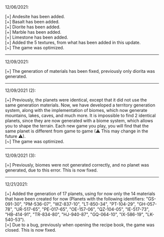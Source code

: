 12/06/2021:

[+] Andesite has been added.   
[+] Basalt has been added.    
[+] Diorite has been added.    
[+] Marble has been added.    
[+] Limestone has been added.   
[+] Added the 5 textures, from what has been added in this update.    
[~] The game was optimized.    

-------------------------

12/09/2021:

[+] The generation of materials has been fixed, previously only diorita was generated.    

-------------------------

12/09/2021 (2):

[+] Previously, the planets were identical, except that it did not use the same generation materials. Now, we have developed a territory generation system, along with the implementation of biomes, which now generate mountains, lakes, caves, and much more. It is impossible to find 2 identical planets, since they are now generated with a biome system, which allows you to shape the terrain. Each new game you play, you will find that the same planet is different from game to game (⚠ This may change in the future ⚠).     
[~] The game was optimized.               

-------------------------

12/09/2021 (3):

[=] Previously, biomes were not generated correctly, and no planet was generated, due to this error. This is now fixed.    

-------------------------

12/21/2021:

[+] Added the generation of 17 planets, using for now only the 14 materials that have been created for now (Planets with the following identifiers: "GS-091-30", "PM-536-07", "WZ-837-10", "LT-850-34", "PT-104-29", "GH-057-78", "UR-517-65", "PE-017-65", "OE-157-06", "QZ-104-05", "IE-517-73", "HB-414-91", "TR-834-80", "HJ-940-87", "GQ-064-10", "IX-586-19", "LK-540-53").            
[=] Due to a bug, previously when opening the recipe book, the game was closed. This is now fixed.
